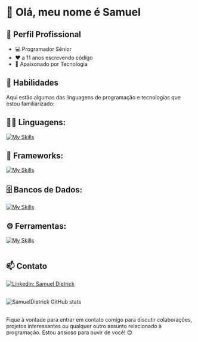 # 👋 Olá, meu nome é Samuel

## 💼 Perfil Profissional

- 💻 Programador Sênior
- ❤ a 11 anos escrevendo código
- 🌱 Apaixonado por Tecnologia

## 🚀 Habilidades

Aqui estão algumas das linguagens de programação e tecnologias que estou familiarizado:

## 👨‍💻 Linguagens: 
[![My Skills](https://skillicons.dev/icons?i=java,python,javascript,c,php)](https://skillicons.dev)

## 🧰 Frameworks: 
[![My Skills](https://skillicons.dev/icons?i=react,django)](https://skillicons.dev)

## 🗄️ Bancos de Dados: 
[![My Skills](https://skillicons.dev/icons?i=mysql,mongo)](https://skillicons.dev)
## ⚙️ Ferramentas:
[![My Skills](https://skillicons.dev/icons?i=git,github,visualstudio,eclipse)](https://skillicons.dev)<br><br>

## 📫 Contato

[![Linkedin: Samuel Dietrick](https://img.shields.io/badge/-ellendias-blue?style=flat-square&logo=Linkedin&logoColor=white&link=https://www.linkedin.com/in/samueldietrick/)](https://www.linkedin.com/in/samueldietrick/) <br><br>

![SamuelDietrick GitHub stats](https://github-readme-stats.vercel.app/api?username=samueldietrick&show_icons=true&theme=dark) <br><br>

Fique à vontade para entrar em contato comigo para discutir colaborações, projetos interessantes ou qualquer outro assunto relacionado à programação. Estou ansioso para ouvir de você! 😊
